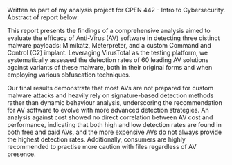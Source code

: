 Written as part of my analysis project for CPEN 442 - Intro to Cybersecurity. Abstract of report below:

This report presents the findings of a comprehensive analysis aimed to evaluate the efficacy of Anti-Virus (AV) software in detecting three distinct malware payloads: Mimikatz, Meterpreter, and a custom Command and Control (C2) implant. Leveraging VirusTotal as the testing platform, we systematically assessed the detection rates of 60 leading AV solutions against variants of these malware, both in their original forms and when employing various obfuscation techniques. 

Our final results demonstrate that most AVs are not prepared for custom malware attacks and heavily rely on signature-based detection methods rather than dynamic behaviour analysis, underscoring the recommendation for AV software to evolve with more advanced detection strategies. An analysis against cost showed no direct correlation between AV cost and performance, indicating that both high and low detection rates are found in both free and paid AVs, and the more expensive AVs do not always provide the highest detection rates. Additionally, consumers are highly recommended to practise more caution with files regardless of AV presence.       
